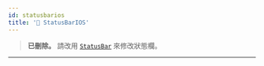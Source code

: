 ```yaml
---
id: statusbarios
title: '🚧 StatusBarIOS'
---
```


> **已刪除。** 請改用 [`StatusBar`](statusbar.md) 來修改狀態欄。

---
